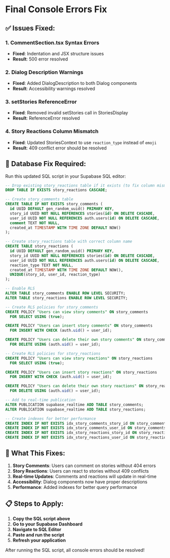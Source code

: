 # Final Console Errors Fix

## ✅ Issues Fixed:

### 1. CommentSection.tsx Syntax Errors
- **Fixed**: Indentation and JSX structure issues
- **Result**: 500 error resolved

### 2. Dialog Description Warnings  
- **Fixed**: Added DialogDescription to both Dialog components
- **Result**: Accessibility warnings resolved

### 3. setStories ReferenceError
- **Fixed**: Removed invalid setStories call in StoriesDisplay
- **Result**: ReferenceError resolved

### 4. Story Reactions Column Mismatch
- **Fixed**: Updated StoriesContext to use `reaction_type` instead of `emoji`
- **Result**: 409 conflict error should be resolved

## 🔧 Database Fix Required:

Run this updated SQL script in your Supabase SQL editor:

```sql
-- Drop existing story_reactions table if it exists (to fix column mismatch)
DROP TABLE IF EXISTS story_reactions CASCADE;

-- Create story_comments table
CREATE TABLE IF NOT EXISTS story_comments (
  id UUID DEFAULT gen_random_uuid() PRIMARY KEY,
  story_id UUID NOT NULL REFERENCES stories(id) ON DELETE CASCADE,
  user_id UUID NOT NULL REFERENCES auth.users(id) ON DELETE CASCADE,
  comment TEXT NOT NULL,
  created_at TIMESTAMP WITH TIME ZONE DEFAULT NOW()
);

-- Create story_reactions table with correct column name
CREATE TABLE story_reactions (
  id UUID DEFAULT gen_random_uuid() PRIMARY KEY,
  story_id UUID NOT NULL REFERENCES stories(id) ON DELETE CASCADE,
  user_id UUID NOT NULL REFERENCES auth.users(id) ON DELETE CASCADE,
  reaction_type TEXT NOT NULL,
  created_at TIMESTAMP WITH TIME ZONE DEFAULT NOW(),
  UNIQUE(story_id, user_id, reaction_type)
);

-- Enable RLS
ALTER TABLE story_comments ENABLE ROW LEVEL SECURITY;
ALTER TABLE story_reactions ENABLE ROW LEVEL SECURITY;

-- Create RLS policies for story_comments
CREATE POLICY "Users can view story comments" ON story_comments
  FOR SELECT USING (true);

CREATE POLICY "Users can insert story comments" ON story_comments
  FOR INSERT WITH CHECK (auth.uid() = user_id);

CREATE POLICY "Users can delete their own story comments" ON story_comments
  FOR DELETE USING (auth.uid() = user_id);

-- Create RLS policies for story_reactions
CREATE POLICY "Users can view story reactions" ON story_reactions
  FOR SELECT USING (true);

CREATE POLICY "Users can insert story reactions" ON story_reactions
  FOR INSERT WITH CHECK (auth.uid() = user_id);

CREATE POLICY "Users can delete their own story reactions" ON story_reactions
  FOR DELETE USING (auth.uid() = user_id);

-- Add to real-time publication
ALTER PUBLICATION supabase_realtime ADD TABLE story_comments;
ALTER PUBLICATION supabase_realtime ADD TABLE story_reactions;

-- Create indexes for better performance
CREATE INDEX IF NOT EXISTS idx_story_comments_story_id ON story_comments(story_id);
CREATE INDEX IF NOT EXISTS idx_story_comments_user_id ON story_comments(user_id);
CREATE INDEX IF NOT EXISTS idx_story_reactions_story_id ON story_reactions(story_id);
CREATE INDEX IF NOT EXISTS idx_story_reactions_user_id ON story_reactions(user_id);
```

## 🎯 What This Fixes:

1. **Story Comments**: Users can comment on stories without 404 errors
2. **Story Reactions**: Users can react to stories without 409 conflicts
3. **Real-time Updates**: Comments and reactions will update in real-time
4. **Accessibility**: Dialog components now have proper descriptions
5. **Performance**: Added indexes for better query performance

## 📋 Steps to Apply:

1. **Copy the SQL script above**
2. **Go to your Supabase Dashboard**
3. **Navigate to SQL Editor**
4. **Paste and run the script**
5. **Refresh your application**

After running the SQL script, all console errors should be resolved!

